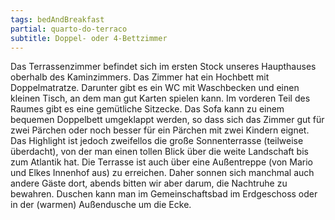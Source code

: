 ```yaml
---
tags: bedAndBreakfast
partial: quarto-do-terraco
subtitle: Doppel- oder 4-Bettzimmer
---
```


Das Terrassenzimmer befindet sich im ersten Stock unseres Haupthauses oberhalb des Kaminzimmers. Das Zimmer hat ein Hochbett mit Doppelmatratze. Darunter gibt es ein WC mit Waschbecken und einen kleinen Tisch, an dem man gut Karten spielen kann. Im vorderen Teil des Raumes gibt es eine gemütliche Sitzecke. Das Sofa kann zu einem bequemen Doppelbett umgeklappt werden, so dass sich das Zimmer gut für zwei Pärchen oder noch besser für ein Pärchen mit zwei Kindern eignet. Das Highlight ist jedoch zweifellos die große Sonnenterrasse (teilweise überdacht), von der man einen tollen Blick über die weite Landschaft bis zum Atlantik hat. Die Terrasse ist auch über eine Außentreppe (von Mario und Elkes Innenhof aus) zu erreichen. Daher sonnen sich manchmal auch andere Gäste dort, abends bitten wir aber darum, die Nachtruhe zu bewahren. Duschen kann man im Gemeinschaftsbad im Erdgeschoss oder in der (warmen) Außendusche um die Ecke.
